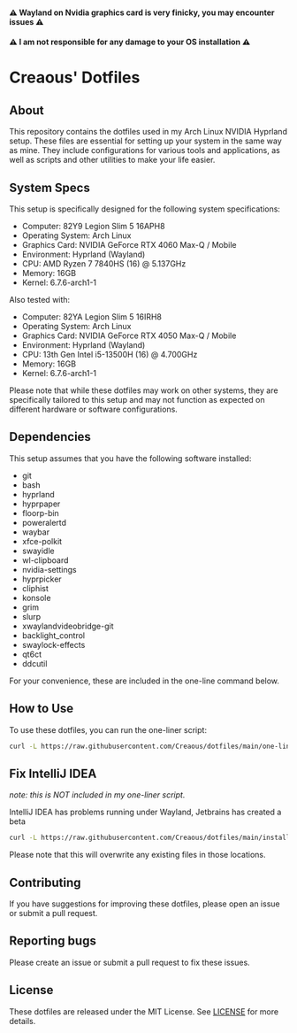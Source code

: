 #### :warning: Wayland on Nvidia graphics card is very finicky, you may encounter issues :warning:

#### :warning: I am not responsible for any damage to your OS installation :warning:

# Creaous' Dotfiles

## About

This repository contains the dotfiles used in my Arch Linux NVIDIA Hyprland setup. These files are essential for setting up your system in the same way as mine. They include configurations for various tools and applications, as well as scripts and other utilities to make your life easier.

## System Specs

This setup is specifically designed for the following system specifications:

- Computer: 82Y9 Legion Slim 5 16APH8
- Operating System: Arch Linux
- Graphics Card: NVIDIA GeForce RTX 4060 Max-Q / Mobile
- Environment: Hyprland (Wayland)
- CPU: AMD Ryzen 7 7840HS (16) @ 5.137GHz
- Memory: 16GB
- Kernel: 6.7.6-arch1-1

Also tested with:

- Computer: 82YA Legion Slim 5 16IRH8
- Operating System: Arch Linux
- Graphics Card: NVIDIA GeForce RTX 4050 Max-Q / Mobile
- Environment: Hyprland (Wayland)
- CPU: 13th Gen Intel i5-13500H (16) @ 4.700GHz
- Memory: 16GB
- Kernel: 6.7.6-arch1-1

Please note that while these dotfiles may work on other systems, they are specifically tailored to this setup and may not function as expected on different hardware or software configurations.

## Dependencies

This setup assumes that you have the following software installed:

- git
- bash
- hyprland
- hyprpaper
- floorp-bin
- poweralertd
- waybar
- xfce-polkit
- swayidle
- wl-clipboard
- nvidia-settings
- hyprpicker
- cliphist
- konsole
- grim
- slurp
- xwaylandvideobridge-git
- backlight_control
- swaylock-effects
- qt6ct
- ddcutil

For your convenience, these are included in the one-line command below.

## How to Use

To use these dotfiles, you can run the one-liner script:

```bash
curl -L https://raw.githubusercontent.com/Creaous/dotfiles/main/one-liner.sh | sh
```

## Fix IntelliJ IDEA

_note: this is NOT included in my one-liner script._

IntelliJ IDEA has problems running under Wayland, Jetbrains has created a beta

```bash
curl -L https://raw.githubusercontent.com/Creaous/dotfiles/main/install-jbr-runtime.sh | sh
```

Please note that this will overwrite any existing files in those locations.

## Contributing

If you have suggestions for improving these dotfiles, please open an issue or submit a pull request.

## Reporting bugs

Please create an issue or submit a pull request to fix these issues.

## License

These dotfiles are released under the MIT License. See [LICENSE](/LICENSE) for more details.
